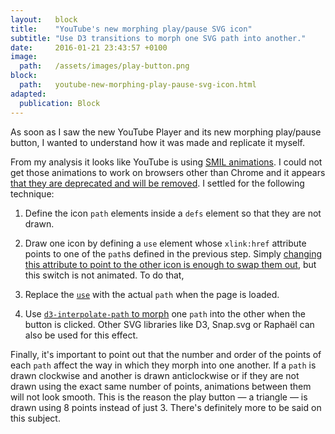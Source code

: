 ```yaml
---
layout:   block
title:    "YouTube's new morphing play/pause SVG icon"
subtitle: "Use D3 transitions to morph one SVG path into another."
date:     2016-01-21 23:43:57 +0100
image:
  path:   /assets/images/play-button.png
block:
  path:   youtube-new-morphing-play-pause-svg-icon.html
adapted:
  publication: Block
---
```

As soon as I saw the new YouTube Player and its new morphing play/pause button, I wanted to understand how it was made and replicate it myself.

From my analysis it looks like YouTube is using [SMIL animations]. I could not get those animations to work on browsers other than Chrome and it appears [that they are deprecated and will be removed]. I settled for the following technique:

1. Define the icon `path` elements inside a `defs` element so that they are not drawn.

2. Draw one icon by defining a `use` element whose `xlink:href` attribute points to one of the `path`s defined in the previous step. Simply [changing this attribute to point to the other icon is enough to swap them out], but this switch is not animated. To do that,

3. Replace the [`use`] with the actual `path` when the page is loaded.

4. Use [`d3-interpolate-path` to morph] one `path` into the other when the button is clicked. Other SVG libraries like D3, Snap.svg or Raphaël can also be used for this effect.

Finally, it's important to point out that the number and order of the points of each `path` affect the way in which they morph into one another. If a `path` is drawn clockwise and another is drawn anticlockwise or if they are not drawn using the exact same number of points, animations between them will not look smooth. This is the reason the play button — a triangle — is drawn using 8 points instead of just 3. There's definitely more to be said on this subject.

[SMIL animations]: https://css-tricks.com/guide-svg-animations-smil/
[that they are deprecated and will be removed]: https://groups.google.com/a/chromium.org/forum/#!topic/blink-dev/5o0yiO440LM%5B1-25%5D
[changing this attribute to point to the other icon is enough to swap them out]: https://codepen.io/chriscoyier/pen/BaxRaM
[`use`]: https://developer.mozilla.org/en-US/docs/Web/SVG/Element/use
[`d3-interpolate-path` to morph]: https://github.com/pbeshai/d3-interpolate-path
